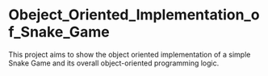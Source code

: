 # Obeject_Oriented_Implementation_of_Snake_Game
This project aims to show the object oriented implementation of a simple Snake Game and its overall object-oriented programming logic.
